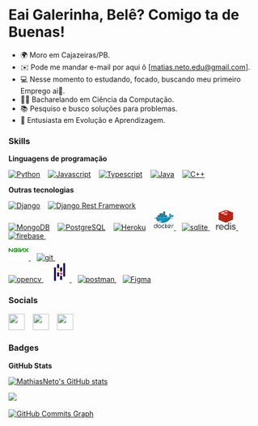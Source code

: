 Eai Galerinha, Belê? Comigo ta de Buenas!
=============================

*   🌍  Moro em Cajazeiras/PB.
*   ✉️  Pode me mandar e-mail por aqui ô [matias.neto.edu@gmail.com].
*   💻  Nesse momento to estudando, focado, buscando meu primeiro Emprego ai👀.
*   🧑‍🎓  Bacharelando em Ciência da Computação.
*   📚  Pesquiso e busco soluções para problemas.
*   🥽  Entusiasta em Evolução e Aprendizagem.

### Skills
<strong>Linguagens de programação</strong>
<p align="left">
<!-- LINGUAGENS -->
<a href="https://www.python.org/" target="_blank" rel="noreferrer"><img src="https://raw.githubusercontent.com/danielcranney/readme-generator/main/public/icons/skills/python-colored.svg" width="36" height="36" alt="Python" /></a>
&nbsp;&nbsp;
<a href="https://developer.mozilla.org/en-US/docs/Web/JavaScript" target="_blank" rel="noreferrer"><img src="https://raw.githubusercontent.com/danielcranney/readme-generator/main/public/icons/skills/javascript-colored.svg" width="36" height="36" alt="Javascript" /></a>
&nbsp;&nbsp;
<a href="https://www.typescriptlang.org/" target="_blank" rel="noreferrer"><img src="https://raw.githubusercontent.com/danielcranney/readme-generator/main/public/icons/skills/typescript-colored.svg" width="36" height="36" alt="Typescript" /></a>
&nbsp;&nbsp;
<a href="https://www.oracle.com/java/" target="_blank" rel="noreferrer"><img src="https://raw.githubusercontent.com/danielcranney/readme-generator/main/public/icons/skills/java-colored.svg" width="36" height="36" alt="Java" /></a>
&nbsp;&nbsp;
<a href="https://docs.microsoft.com/en-us/cpp/?view=msvc-170" target="_blank" rel="noreferrer"><img src="https://raw.githubusercontent.com/danielcranney/readme-generator/main/public/icons/skills/cplusplus-colored.svg" width="36" height="36" alt="C++" /></a>
&nbsp;&nbsp;
</p>

<!-- FRONTEND E OUTROS -->
<strong>Outras tecnologias</strong>
<p align="left">
<a href="https://www.djangoproject.com/" target="_blank" rel="noreferrer"><img src="https://raw.githubusercontent.com/danielcranney/readme-generator/main/public/icons/skills/django-colored.svg" width="36" height="36" alt="Django" /></a>
&nbsp;&nbsp;
<a href="https://www.django-rest-framework.org/" target="_blank" rel="noreferrer"><img src="https://www.django-rest-framework.org/img/logo.png" height="36" alt="Django Rest Framework" /></a>
&nbsp;&nbsp;
<br>
<a href="https://www.mongodb.com/" target="_blank" rel="noreferrer"><img src="https://raw.githubusercontent.com/danielcranney/readme-generator/main/public/icons/skills/mongodb-colored.svg" width="36" height="36" alt="MongoDB" /></a>
&nbsp;&nbsp;
<a href="https://www.postgresql.org/" target="_blank" rel="noreferrer"><img src="https://raw.githubusercontent.com/danielcranney/readme-generator/main/public/icons/skills/postgresql-colored.svg" width="36" height="36" alt="PostgreSQL" /></a>
&nbsp;&nbsp;
<a href="https://www.heroku.com/" target="_blank" rel="noreferrer"><img src="https://raw.githubusercontent.com/danielcranney/readme-generator/main/public/icons/skills/heroku-colored.svg" width="36" height="36" alt="Heroku" /></a>
&nbsp;&nbsp;
<a href="https://www.docker.com/" target="_blank" rel="noreferrer"> <img src="https://raw.githubusercontent.com/devicons/devicon/master/icons/docker/docker-original-wordmark.svg" alt="docker" width="40" height="40"/> </a>
&nbsp;&nbsp;
<a href="https://www.sqlite.org/" target="_blank" rel="noreferrer"> <img src="https://www.vectorlogo.zone/logos/sqlite/sqlite-icon.svg" alt="sqlite" width="40" height="40"/> </a>
&nbsp;&nbsp;
<a href="https://redis.io" target="_blank" rel="noreferrer"> <img src="https://raw.githubusercontent.com/devicons/devicon/master/icons/redis/redis-original-wordmark.svg" alt="redis" width="40" height="40"/> </a>
&nbsp;&nbsp;
<a href="https://firebase.google.com/" target="_blank" rel="noreferrer"> <img src="https://www.vectorlogo.zone/logos/firebase/firebase-icon.svg" alt="firebase" width="40" height="40"/> </a>
&nbsp;&nbsp;
<br/>
<a href="https://www.nginx.com" target="_blank" rel="noreferrer"> <img src="https://raw.githubusercontent.com/devicons/devicon/master/icons/nginx/nginx-original.svg" alt="nginx" width="40" height="40"/> </a>
&nbsp;&nbsp;
<a href="https://git-scm.com/" target="_blank" rel="noreferrer"> <img src="https://www.vectorlogo.zone/logos/git-scm/git-scm-icon.svg" alt="git" width="40" height="40"/> </a>
&nbsp;&nbsp;
<br>
<a href="https://opencv.org/" target="_blank" rel="noreferrer"> <img src="https://www.vectorlogo.zone/logos/opencv/opencv-icon.svg" alt="opencv" width="40" height="40"/> </a>
&nbsp;&nbsp;
<a href="https://pandas.pydata.org/" target="_blank" rel="noreferrer"> <img src="https://raw.githubusercontent.com/devicons/devicon/2ae2a900d2f041da66e950e4d48052658d850630/icons/pandas/pandas-original.svg" alt="pandas" width="40" height="40"/>
</a>
&nbsp;&nbsp;
<a href="https://postman.com" target="_blank" rel="noreferrer"> <img src="https://www.vectorlogo.zone/logos/getpostman/getpostman-icon.svg" alt="postman" width="40" height="40"/> </a>
&nbsp;&nbsp;
<a href="https://www.figma.com/" target="_blank" rel="noreferrer"><img src="https://raw.githubusercontent.com/danielcranney/readme-generator/main/public/icons/skills/figma-colored.svg" width="36" height="36" alt="Figma" /></a>
&nbsp;&nbsp;
</p>
                    

### Socials
                  
<p align="left">
<a href="https://www.github.com/MathiasNeto/" target="_blank" rel="noreferrer"><img src="https://raw.githubusercontent.com/danielcranney/readme-generator/main/public/icons/socials/github.svg" width="32" height="32" /></a>
&nbsp;&nbsp;
<a href="http://www.instagram.com/matias.neto.12/" target="_blank" rel="noreferrer"><img src="https://raw.githubusercontent.com/danielcranney/readme-generator/main/public/icons/socials/instagram.svg" width="32" height="32" /></a>
&nbsp;&nbsp;
<a href="https://www.linkedin.com/in/matias-neto-b0287a218/" target="_blank" rel="noreferrer"><img src="https://raw.githubusercontent.com/danielcranney/readme-generator/main/public/icons/socials/linkedin.svg" width="32" height="32" /></a></p>

### Badges
<b>GitHub Stats</b>

<a href="http://www.github.com/MathiasNeto"><img src="https://github-readme-stats.vercel.app/api?username=MathiasNeto&show_icons=true&hide=&count_private=true&title_color=7C00BF&text_color=ffffff&icon_color=7C00BF&bg_color=1c1917&hide_border=true&show_icons=true" alt="MathiasNeto's GitHub stats" /></a>

<a href="http://www.github.com/MathiasNeto"><img src="https://github-readme-streak-stats.herokuapp.com/?user=MathiasNeto&stroke=ffffff&background=1c1917&ring=7C00BF&fire=7C00BF&currStreakNum=ffffff&currStreakLabel=7C00BF&sideNums=ffffff&sideLabels=ffffff&dates=ffffff&hide_border=true" /></a>

<a href="http://www.github.com/MathiasNeto"><img src="https://github-readme-activity-graph.cyclic.app/graph?username=MathiasNeto&bg_color=1c1917&color=ffffff&line=7C00BF&point=ffffff&area_color=1c1917&area=true&hide_border=true&custom_title=GitHub%20Commits%20Graph" alt="GitHub Commits Graph" /></a>

